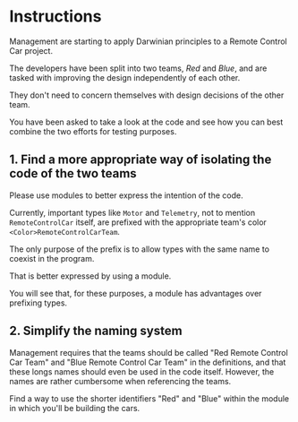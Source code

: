 # Instructions

Management are starting to apply Darwinian principles to a Remote Control Car project.

The developers have been split into two teams, _Red_ and _Blue_, and are tasked with improving the design independently of each other.

They don't need to concern themselves with design decisions of the other team.

You have been asked to take a look at the code and see how you can best combine the two efforts for testing purposes.

## 1. Find a more appropriate way of isolating the code of the two teams

Please use modules to better express the intention of the code.

Currently, important types like `Motor` and `Telemetry`, not to mention `RemoteControlCar` itself, are prefixed with the appropriate team's color `<Color>RemoteControlCarTeam`.

The only purpose of the prefix is to allow types with the same name to coexist in the program.

That is better expressed by using a module.

You will see that, for these purposes, a module has advantages over prefixing types.

## 2. Simplify the naming system

Management requires that the teams should be called "Red Remote Control Car Team" and "Blue Remote Control Car Team" in the definitions, and that these longs names should even be used in the code itself.
However, the names are rather cumbersome when referencing the teams.

Find a way to use the shorter identifiers "Red" and "Blue" within the module in which you'll be building the cars.
